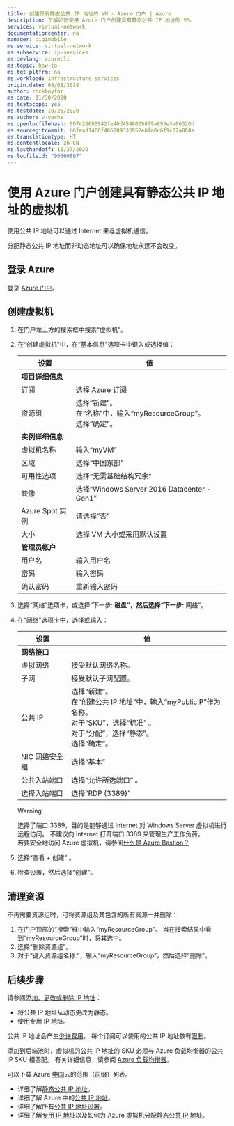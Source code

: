 ```yaml
---
title: 创建具有静态公共 IP 地址的 VM - Azure 门户 | Azure
description: 了解如何使用 Azure 门户创建具有静态公共 IP 地址的 VM。
services: virtual-network
documentationcenter: na
manager: digimobile
ms.service: virtual-network
ms.subservice: ip-services
ms.devlang: azurecli
ms.topic: how-to
ms.tgt_pltfrm: na
ms.workload: infrastructure-services
origin.date: 08/08/2018
author: rockboyfor
ms.date: 11/30/2020
ms.testscope: yes
ms.testdate: 10/26/2020
ms.author: v-yeche
ms.openlocfilehash: 697426680942fe40d45460298f9a693e3a66320d
ms.sourcegitcommit: b6fead1466f486289333952e6fa0c6f9c82a804a
ms.translationtype: HT
ms.contentlocale: zh-CN
ms.lasthandoff: 11/27/2020
ms.locfileid: "96300897"
---
```

# <a name="create-a-virtual-machine-with-a-static-public-ip-address-using-the-azure-portal"></a>使用 Azure 门户创建具有静态公共 IP 地址的虚拟机

使用公共 IP 地址可以通过 Internet 来与虚拟机通信。 

分配静态公共 IP 地址而非动态地址可以确保地址永远不会改变。   

## <a name="sign-in-to-azure"></a>登录 Azure

登录 [Azure 门户](https://portal.azure.cn)。

## <a name="create-a-virtual-machine"></a>创建虚拟机

1. 在门户左上方的搜索框中搜索“虚拟机”。
    
    <!--Not Available on select **Create a resource** > **Compute** > **Virtual machine**-->
    
2. 在“创建虚拟机”中，在“基本信息”选项卡中键入或选择值：
    
    <!--CORRECT ON Windows Server 2016 Datacenter - Gen1 TILL 11/27/2020-->
    
    | 设置 | 值                                          |
    |-----------------------|----------------------------------|
    | **项目详细信息** |  |
    | 订阅 | 选择 Azure 订阅 |
    | 资源组 | 选择“新建”。 <br /> 在“名称”中，输入“myResourceGroup”。 <br /> 选择“确定”。 |
    | **实例详细信息** |  |
    | 虚拟机名称 | 输入“myVM” |
    | 区域 | 选择“中国东部” |
    | 可用性选项 | 选择“无需基础结构冗余” |
    | 映像 | 选择“Windows Server 2016 Datacenter - Gen1” |
    | Azure Spot 实例 | 请选择“否” |
    | 大小 | 选择 VM 大小或采用默认设置 |
    | **管理员帐户** |  |
    | 用户名 | 输入用户名 |
    | 密码 | 输入密码 |
    | 确认密码 | 重新输入密码 |

3. 选择“网络”选项卡，或选择“下一步: **磁盘”，然后选择“下一步:** 网络”。
  
4. 在“网络”选项卡中，选择或输入：

    | 设置 | 值 |
    |-|-|
    | **网络接口** |  |
    | 虚拟网络 | 接受默认网络名称。 |
    | 子网 | 接受默认子网配置。 |
    | 公共 IP | 选择“新建”。 <br /> 在“创建公共 IP 地址”中，输入“myPublicIP”作为名称。 <br /> 对于“SKU”，选择“标准” 。 <br /> 对于“分配”，选择“静态”。 <br /> 选择“确定”。  |
    | NIC 网络安全组 | 选择“基本”|
    | 公共入站端口 | 选择“允许所选端口”  。 |
    | 选择入站端口 | 选择“RDP (3389)” |

    > [!WARNING]
    > 选择了端口 3389，目的是能够通过 Internet 对 Windows Server 虚拟机进行远程访问。 不建议向 Internet 打开端口 3389 来管理生产工作负荷。 <br /> 若要安全地访问 Azure 虚拟机，请参阅[什么是 Azure Bastion？](https://docs.azure.cn/bastion/bastion-overview)
   
5. 选择“查看 + 创建”  。 
  
6. 检查设置，然后选择“创建”。

## <a name="clean-up-resources"></a>清理资源

不再需要资源组时，可将资源组及其包含的所有资源一并删除：

1. 在门户顶部的“搜索”框中输入“myResourceGroup”。 当在搜索结果中看到“myResourceGroup”时，将其选中。
2. 选择“删除资源组”。
3. 对于“键入资源组名称:”，输入“myResourceGroup”，然后选择“删除”。 

## <a name="next-steps"></a>后续步骤

请参阅[添加、更改或删除 IP 地址](virtual-network-network-interface-addresses.md)：

* 将公共 IP 地址从动态更改为静态。
* 使用专用 IP 地址。

公共 IP 地址会产生[少许费用](https://www.azure.cn/pricing/details/ip-addresses)。 每个订阅可以使用的公共 IP 地址数有[限制](../azure-resource-manager/management/azure-subscription-service-limits.md?toc=%2fvirtual-network%2ftoc.json#azure-resource-manager-virtual-networking-limits)。

添加到后端池时，虚拟机的公共 IP 地址的 SKU 必须与 Azure 负载均衡器的公共 IP SKU 相匹配。 有关详细信息，请参阅 [Azure 负载均衡器](../load-balancer/skus.md)。

可以下载 Azure [中国](https://www.microsoft.com/download/details.aspx?id=57062)云的范围（前缀）列表。

- 详细了解[静态公共 IP 地址](virtual-network-ip-addresses-overview-arm.md#allocation-method)。
- 详细了解 Azure 中的[公共 IP 地址](virtual-network-ip-addresses-overview-arm.md#public-ip-addresses)。
- 详细了解所有[公共 IP 地址设置](virtual-network-public-ip-address.md#create-a-public-ip-address)。
- 详细了解[专用 IP 地址](virtual-network-ip-addresses-overview-arm.md#private-ip-addresses)以及如何为 Azure 虚拟机分配[静态公共 IP 地址](virtual-network-network-interface-addresses.md#add-ip-addresses)。


<!-- Update_Description: update meta properties, wording update, update link -->